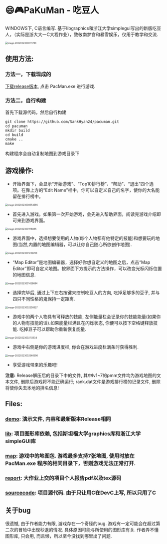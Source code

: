 # 😄🎮PaKuMan - 吃豆人
WINDOWS下, C语言编写. 基于libgraphics和浙江大学simplegui写出的新版吃豆人，（实际是浙大大一C大程作业），致敬南梦宫和暴雪娱乐，仅用于教学和交流.

<img src="https://s2.loli.net/2022/02/23/UrH5iJRlMpFDQ4I.png" alt="image-20220223000111783" style="zoom: 50%;" />

## 使用方法:

### 方法一，下载现成的

[下载release版本](https://github.com/SankHyan24/pacuman/releases/), 点击 PacMan.exe 进行游戏.

### 方法二，自行构建

首先下载源代码，然后自行构建

```shell
git clone https://github.com/SankHyan24/pacuman.git
cd pacuman
mkdir build
cd build
cmake ..
make
```

构建程序会自动复制地图到游戏目录下

## 游戏操作:

- 开始界面下，会显示“开始游戏”、“Top10排行榜”、“帮助”、“退出”四个选项。在靠上方的“Edit Name”栏中，你可以自定义自己的名字，使你的大名能留在排行榜中。

<img src="https://s2.loli.net/2022/02/23/gp4uxeVFYHzsOjZ.png" alt="image-20220223000554985" style="zoom:50%;" />

- 首先进入游戏。如果第一次开始游戏，会先进入帮助界面，阅读完游戏介绍即可来到游戏界面。

<img src="C:/Users/Charles Sun/AppData/Roaming/Typora/typora-user-images/image-20220223001116885.png" alt="image-20220223001116885" style="zoom:50%;" />

- 游戏界面中，选择想要使用的人物(每个人物都有他特定的技能)和想要玩的地图(当然,内置的地图编辑器，可以让你自己随心所欲创作地图).

<img src="C:/Users/Charles Sun/AppData/Roaming/Typora/typora-user-images/image-20220223001239703.png" alt="image-20220223001239703" style="zoom:50%;" />

- “Map Editor”是地图编辑器，选择好你想自定义的地图之后，点击“Map Editor”即可自定义地图。按界面下方提示的方法操作，可以改变光标闪烁位置的地图信息.

<img src="https://s2.loli.net/2022/02/23/1CzEgWi4TOpbaGr.png" alt="image-20220223001428694" style="zoom:50%;" />

- 选择完毕后, 通过上下左右按键来控制吃豆人的方向, 吃掉足够多的豆子, 并与四只不同性格的鬼保持一定距离.

<img src="C:/Users/Charles Sun/AppData/Roaming/Typora/typora-user-images/image-20220223002258327.png" alt="image-20220223002258327" style="zoom:50%;" />

- 游戏中的两个人物具有可释放的技能, 左侧能量栏会记录你的技能能量(如果你的人物有技能的话).如果能量栏满且在闪烁状态, 你便可以按下空格键释放技能. 吃掉豆子可以帮助你重新恢复能量.


<img src="https://s2.loli.net/2022/02/23/bpf9MHUcF3yYNgD.png" alt="image-20220223002112534" style="zoom:50%;" />

- 游戏中右侧是你的游戏进度栏, 你会在游戏进度栏满条时获得胜利.

<img src="https://s2.loli.net/2022/02/23/8OQr5FjBT2XVz7m.png" alt="image-20220223002540590" style="zoom:50%;" />

- 享受游戏带来的乐趣吧! 

**注意:** Release解压后的目录下中的文件, 其中lv1~7的pmm文件均为游戏地图的文本文件, 删除后游戏将不能正确运行; rank.dat文件是游戏排行榜的记录文件, 删除将使你失去本地的排名信息!
## Files:
### [demo](https://github.com/SankHyan24/pacuman/tree/master/demo): 演示文件, 内容和最新版本Release相同
### [lib](https://github.com/SankHyan24/pacuman/tree/master/lib): 项目图形库依赖, 包括斯坦福大学graphics库和浙江大学simpleGUI库
### [map](https://github.com/SankHyan24/pacuman/tree/master/map): 游戏中的地图包. 游戏最多支持7张地图, 使用时放在PacMan.exe 程序的相同目录下，否则游戏无法正常打开. 
### [report](https://github.com/SankHyan24/pacuman/tree/master/report): 大作业上交的项目个人报告pdf以及tex源码
### [sourcecode](https://github.com/SankHyan24/pacuman/tree/master/sourcecode): 项目源代码. 由于只让用C在DevC上写, 所以只用了C
## 关于bug
很遗憾, 由于作者能力有限, 游戏存在一个奇怪的bug. 游戏有一定可能会在超过第二次的冒险中出现秒退的情况. 具体原因可能与所使用的图形库有关. 作者弄不懂图形库, 只会用, 而且懒，所以至今没找到哪里出了问题.
